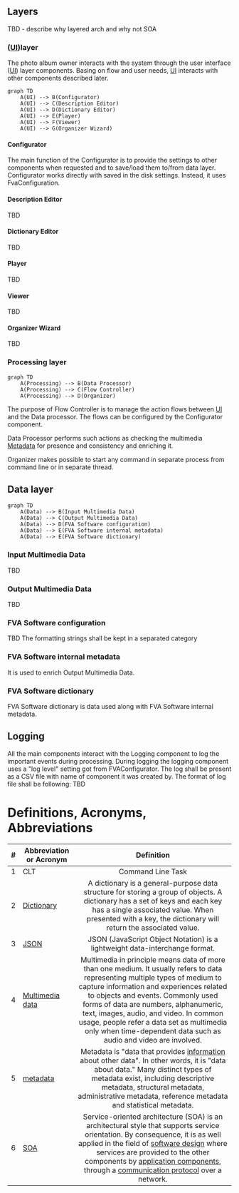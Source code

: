 ## Layers
TBD - describe why layered arch and why not SOA
 
### ([UI](https://en.wikipedia.org/wiki/User_interface))layer 
The photo album owner interacts with the system through the user interface ([UI](https://en.wikipedia.org/wiki/User_interface)) layer components. 
Basing on flow and user needs, [UI](https://en.wikipedia.org/wiki/User_interface) interacts with other components described later.

```mermaid
graph TD
    A(UI) --> B(Configurator)
    A(UI) --> C(Description Editor)
    A(UI) --> D(Dictionary Editor)
    A(UI) --> E(Player)
    A(UI) --> F(Viewer)
    A(UI) --> G(Organizer Wizard)  
```
#### Configurator
The main function of the Configurator is to provide the settings to other components when requested and to save/load them to/from data layer.
Configurator works directly with saved in the disk settings. 
Instead, it uses FvaConfiguration.

#### Description Editor
TBD 

#### Dictionary Editor
TBD 

#### Player
TBD 

#### Viewer
TBD 

#### Organizer Wizard
TBD 

### Processing layer
```mermaid
graph TD
    A(Processing) --> B(Data Processor)
    A(Processing) --> C(Flow Controller)
    A(Processing) --> D(Organizer)
```
The purpose of Flow Controller is to manage the action flows between [UI](https://en.wikipedia.org/wiki/User_interface) and the Data processor. The flows can be configured by the Configurator component.

Data Processor performs such actions as checking the multimedia [Metadata](https://en.wikipedia.org/wiki/Metadata) for presence and consistency and enriching it.

Organizer makes possible to start any command in separate process from command line or in separate thread.

## Data layer
```mermaid
graph TD
    A(Data) --> B(Input Multimedia Data)
    A(Data) --> C(Output Multimedia Data)
    A(Data) --> D(FVA Software configuration)
    A(Data) --> E(FVA Software internal metadata)
    A(Data) --> E(FVA Software dictionary)

```
### Input Multimedia Data
TBD

### Output Multimedia Data
TBD

### FVA Software configuration
TBD
The formatting strings shall be kept in a separated category

### FVA Software internal metadata
It is used to enrich Output Multimedia Data. </br> 

### FVA Software dictionary 
FVA Software dictionary is data used along with FVA Software internal metadata.

## Logging 
All the main components interact with the Logging component to log the important events during processing.
During logging the logging component uses a "log level" setting got from FVAConfigurator.
The log shall be present as a CSV file with name of component it was created by.
The format of log file shall be following:
TBD

# Definitions, Acronyms, Abbreviations
| # | Abbreviation or Acronym | Definition     |
| - | ------------------------|:--------------:|
| 1 | CLT                     |Command Line Task |
| 2 | [Dictionary](https://en.wikibooks.org/wiki/A-level_Computing/AQA/Paper_1/Fundamentals_of_data_structures/Dictionaries)|A dictionary is a general-purpose data structure for storing a group of objects. A dictionary has a set of keys and each key has a single associated value. When presented with a key, the dictionary will return the associated value. |
| 3 | [JSON](https://www.json.org/json-en.html)| JSON (JavaScript Object Notation) is a lightweight data-interchange format.|
| 4 | [Multimedia data](https://link.springer.com/referenceworkentry/10.1007%2F978-0-387-39940-9_1008)| Multimedia in principle means data of more than one medium. It usually refers to data representing multiple types of medium to capture information and experiences related to objects and events. Commonly used forms of data are numbers, alphanumeric, text, images, audio, and video. In common usage, people refer a data set as multimedia only when time-dependent data such as audio and video are involved.|
| 5 | [metadata](https://en.wikipedia.org/wiki/Metadata)|Metadata is "data that provides [information](https://en.wikipedia.org/wiki/Information) about other data". In other words, it is "data about data." Many distinct types of metadata exist, including descriptive metadata, structural metadata, administrative metadata, reference metadata and statistical metadata. |
| 6 | [SOA](https://en.wikipedia.org/wiki/Service-oriented_architecture)|Service-oriented architecture (SOA) is an architectural style that supports service orientation. By consequence, it is as well applied in the field of [software design](https://en.wikipedia.org/wiki/Software_design) where services are provided to the other components by [application components](https://en.wikipedia.org/wiki/Application_components), through a [communication protocol](https://en.wikipedia.org/wiki/Communications_protocol) over a network. | 
